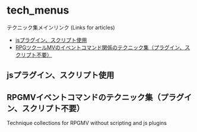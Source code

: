 # tech_menus
テクニック集メインリンク (Links for articles)
- [jsプラグイン、スクリプト使用](#tag1)
- [RPGツクールMVのイベントコマンド関係のテクニック集（プラグイン、スクリプト不要）](#tag2)

<h2 id="tag1">jsプラグイン、スクリプト使用</h2>



<h2 id="tag2">RPGMVイベントコマンドのテクニック集（プラグイン、スクリプト不要）</h2>
Technique collections for RPGMV without scripting and js plugins


